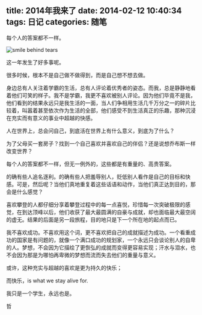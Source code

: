 title: 2014年我来了
date: 2014-02-12 10:40:34
tags: 日记
categories: 随笔
---

每个人的答案都不一样。

<!-- more -->

![smile behind tears](http://ww3.sinaimg.cn/large/c5ee78b5gw1f0ehgokbm6j20og0haq6z.jpg)


这一年发生了好多事呢。

很多时候，根本不是自己做不做得到，而是自己想不想去做。

身边总有人关注着学霸的生活，总有人评论着优秀者的姿态。而我，总是静静地看着他们可笑的样子。我不是学霸，我更不喜欢被别人评论。因为他们毕竟不是我，他们看到的结果永远只是我生活的一面，当人们争相用生活几千万分之一的碎片比较着，叫嚣着甚至依次作为生活的全部，他们感受不到生活真正的乐趣，那种沉浸在充实而有意义的事业中超越的快感。

人在世界上，总会问自己，到底活在世界上有什么意义，到底为了什么？

为了父母买一套房子？找到一个自己喜欢并喜欢自己的伴侣？还是说想乔布斯一样改变世界？

每个人的答案都不一样，但无一例外的，这些都是有重量的、高贵答案。

的确有些人追名逐利。的确有些人把羞辱别人，贬低别人看作是自己的目标和快感。可是，然后呢？当他们真地重复着这些话语和动作，当他们真正达到目的，那会是什么感觉？

喜欢攀登的人都仔细分享着攀登过程中的每一点喜悦，珍惜每一次突破极限的感觉，在到达顶峰以后，他们收获了最大最圆满的自豪与成就，却也面临最大最空阔的虚无。结果的后面是另一段旅程，目的地只是下一个所在地的起点而已。

我不喜欢成功。不喜欢用这个词，更不喜欢把自己的成就描述为成功。一个看重成功的国家是有问题的，就像一个满口成功的规划家，一个永远只会谈论别人的自卑的人。梦想，不会因为它描绘了更恢弘的成就而变得更容易实现；汗水与泪水，也不会因为那是为哪怕再卑微的梦想而流而失去他们的重量与意义。

或许，这种充实与超越的喜欢是更为持久的快乐；

而快乐，is what we stay alive for.

我只是一个学生，永远也是。

哲